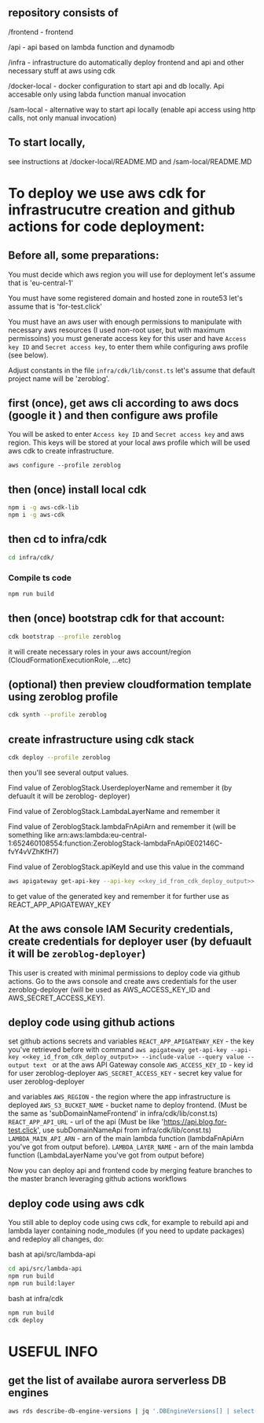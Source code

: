 ## repository consists of

/frontend     - frontend

/api          - api based on lambda function and dynamodb

/infra        - infrastructure do automatically deploy frontend and api and other necessary stuff at aws using cdk

/docker-local - docker configuration to start api and db locally. Api accesable only using labda function manual invocation

/sam-local    - alternative way to start api locally (enable api access using http calls, not only manual invocation)


## To start locally, 
see instructions at  /docker-local/README.MD and /sam-local/README.MD


# To deploy we use aws cdk for infrastrucutre creation and github actions for code deployment: 

## Before all, some preparations:
You must decide which aws region you will use for deployment
let's assume that is 'eu-central-1'

You must have some registered domain and hosted zone in route53
let's assume that is 'for-test.click'

You must have an aws user with enough permissions to manipulate with necessary aws resources (I used non-root user, but with maximum permissoins)
you must generate access key for this user and have `Access key ID` and `Secret access key`,  to enter them while configuring aws profile (see below).

Adjust constants in the file  `infra/cdk/lib/const.ts`
let's assume that default project name will be 'zeroblog'.


## first (once), get aws cli according to aws docs (google it ) and then configure aws profile
You will be asked to enter `Access key ID` and `Secret access key` and aws region.
This keys will be stored at your local aws profile which will be used aws cdk to create infrastructure.

```shell
aws configure --profile zeroblog
```


## then (once) install local cdk
```bash
npm i -g aws-cdk-lib
npm i -g aws-cdk 
```

## then cd to infra/cdk 
```bash
cd infra/cdk/
```


### Compile ts code
```bash
npm run build
```

## then (once) bootstrap cdk for that account:
```bash
cdk bootstrap --profile zeroblog
```
it will create necessary roles in your aws account/region  (CloudFormationExecutionRole, ...etc)


## (optional) then preview cloudformation template using  zeroblog profile
```bash
cdk synth --profile zeroblog
```

## create infrastructure using cdk stack
```bash
cdk deploy --profile zeroblog
```
then you'll see several output values. 

Find value of ZeroblogStack.UserdeployerName and remember it (by defuault it will be zeroblog-
deployer)

Find value of ZeroblogStack.LambdaLayerName and remember it 

Find value of ZeroblogStack.lambdaFnApiArn and remember it (will be something like arn:aws:lambda:eu-central-1:652460108554:function:ZeroblogStack-lambdaFnApi0E02146C-fvY4vVZhKfH7)

Find value of ZeroblogStack.apiKeyId and use this value in the command 

```bash
aws apigateway get-api-key --api-key <<key_id_from_cdk_deploy_output>> --include-value --query value --output text
```
to get value of the generated key and remember it for further use as REACT_APP_APIGATEWAY_KEY

## At the aws console IAM Security credentials, create credentials for deployer user  (by defuault it will be `zeroblog-deployer`)

This user is created with minimal permissions to deploy code via github actions.
Go to the aws console and create aws credentials for the user zeroblog-deployer (will be used as AWS_ACCESS_KEY_ID and AWS_SECRET_ACCESS_KEY).

## deploy code using github actions 

set  github actions secrets and variables
`REACT_APP_APIGATEWAY_KEY` - the key you've retrieved before with command `aws apigateway get-api-key --api-key <<key_id_from_cdk_deploy_output>> --include-value --query value --output text ` or at the aws API Gateway console 
`AWS_ACCESS_KEY_ID` - key id for user zeroblog-deployer
`AWS_SECRET_ACCESS_KEY` - secret key value for user zeroblog-deployer

and variables
`AWS_REGION` - the region where the app infrastructure is deployed
`AWS_S3_BUCKET_NAME` - bucket name to deploy frontend. (Must be the same as 'subDomainNameFrontend' in infra/cdk/lib/const.ts) 
`REACT_APP_API_URL` - url of the api (Must be like 'https://api.blog.for-test.click', use subDomainNameApi from infra/cdk/lib/const.ts)
`LAMBDA_MAIN_API_ARN` - arn of the main lambda function (lambdaFnApiArn you've got from output before).
`LAMBDA_LAYER_NAME` - arn of the main lambda function (LambdaLayerName you've got from output before)

Now you can deploy api and frontend code by merging feature branches to the master branch leveraging github actions workflows

## deploy code using aws cdk
You still able to deploy code using cws cdk, for example to rebuild api and lambda layer containing node_modules (if you need to update packages) and redeploy all changes, do:

bash at api/src/lambda-api
```bash
cd api/src/lambda-api
npm run build
npm run build:layer
```
bash at infra/cdk
```bash
npm run build
cdk deploy
```

# USEFUL INFO
## get the list of  availabe aurora serverless DB engines
```sh
aws rds describe-db-engine-versions | jq '.DBEngineVersions[] | select(.SupportedEngineModes != null and .SupportedEngineModes[] == "serverless" and .Engine == "aurora-postgresql")'
```

